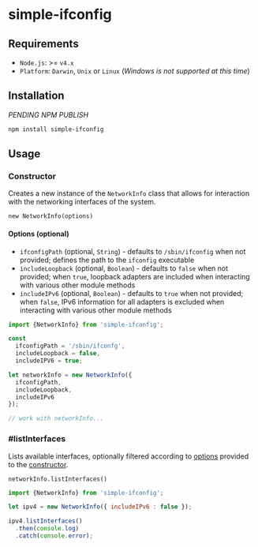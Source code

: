 # simple-ifconfig

## Requirements

* `Node.js`: >= `v4.x`
* `Platform`: `Darwin`, `Unix` or `Linux` (_Windows is not supported at this time_)

## Installation

_PENDING NPM PUBLISH_

```bash
npm install simple-ifconfig
```

## Usage

### Constructor

Creates a new instance of the `NetworkInfo` class that allows for interaction with the networking interfaces of the system.

`new NetworkInfo(options)`

#### Options (optional)

* `ifconfigPath` (optional, `String`) - defaults to `/sbin/ifconfig` when not provided; defines the path to the `ifconfig` executable
* `includeLoopback` (optional, `Boolean`) - defaults to `false` when not provided; when `true`, loopback adapters are included when interacting with various other module methods
* `includeIPv6` (optional, `Boolean`) - defaults to `true` when not provided; when `false`, IPv6 information for all adapters is excluded when interacting with various other module methods

```javascript
import {NetworkInfo} from 'simple-ifconfig';

const
  ifconfigPath = '/sbin/ifconfg',
  includeLoopback = false,
  includeIPV6 = true;

let networkInfo = new NetworkInfo({
  ifconfigPath,
  includeLoopback,
  includeIPv6
});

// work with networkInfo...
```

### #listInterfaces

Lists available interfaces, optionally filtered according to [options](#options-optional) provided to the [constructor](#constructor).

`networkInfo.listInterfaces()`

```javascript
import {NetworkInfo} from 'simple-ifconfig';

let ipv4 = new NetworkInfo({ includeIPv6 : false });

ipv4.listInterfaces()
  .then(console.log)
  .catch(console.error);
```
